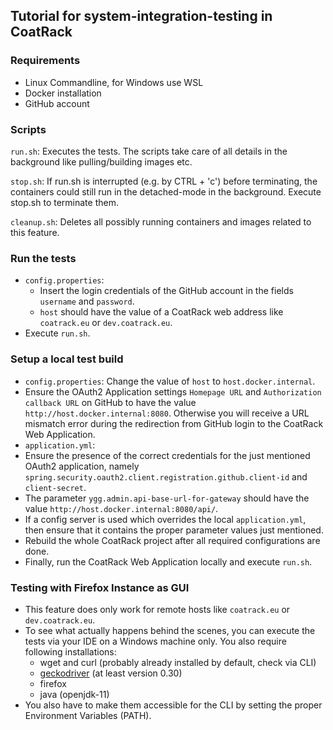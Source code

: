 ## Tutorial for system-integration-testing in CoatRack

### Requirements

* Linux Commandline, for Windows use WSL
* Docker installation
* GitHub account



### Scripts

```run.sh```: Executes the tests. The scripts take care of all details in the background like pulling/building images etc.

```stop.sh```: If run.sh is interrupted (e.g. by CTRL + 'c') before terminating, the containers could still run in the detached-mode in the background. Execute stop.sh to terminate them.

```cleanup.sh```: Deletes all possibly running containers and images related to this feature.



### Run the tests

* ```config.properties```: 
  * Insert the login credentials of the GitHub account in the fields ```username``` and ```password```.
  * ```host``` should have the value of a CoatRack web address like ```coatrack.eu``` or ```dev.coatrack.eu```.
* Execute ```run.sh```.



### Setup a local test build

* ```config.properties```: Change the value of ```host``` to ```host.docker.internal```.
* Ensure the OAuth2 Application settings ```Homepage URL``` and ```Authorization callback URL``` on GitHub to have the value ```http://host.docker.internal:8080```. Otherwise you will receive a URL mismatch error during the redirection from GitHub login to the CoatRack Web Application.
*  ```application.yml```:
  * Ensure the presence of the correct credentials for the just mentioned OAuth2 application, namely ```spring.security.oauth2.client.registration.github.client-id``` and ```client-secret```.
  * The parameter ```ygg.admin.api-base-url-for-gateway``` should have the value ```http://host.docker.internal:8080/api/```.
  * If a config server is used which overrides the local ```application.yml```, then ensure that it contains the proper parameter values just mentioned.
* Rebuild the whole CoatRack project after all required configurations are done.
* Finally, run the CoatRack Web Application locally and execute ```run.sh```.



### Testing with Firefox Instance as GUI

* This feature does only work for remote hosts like ````coatrack.eu```` or ```dev.coatrack.eu```.
* To see what actually happens behind the scenes, you can execute the tests via your IDE on a Windows machine only. You also require following installations: 
  * wget and curl (probably already installed by default, check via CLI)
  * [geckodriver](https://github.com/mozilla/geckodriver/releases) (at least version 0.30)
  * firefox
  * java (openjdk-11)
* You also have to make them accessible for the CLI by setting the proper Environment Variables (PATH).
